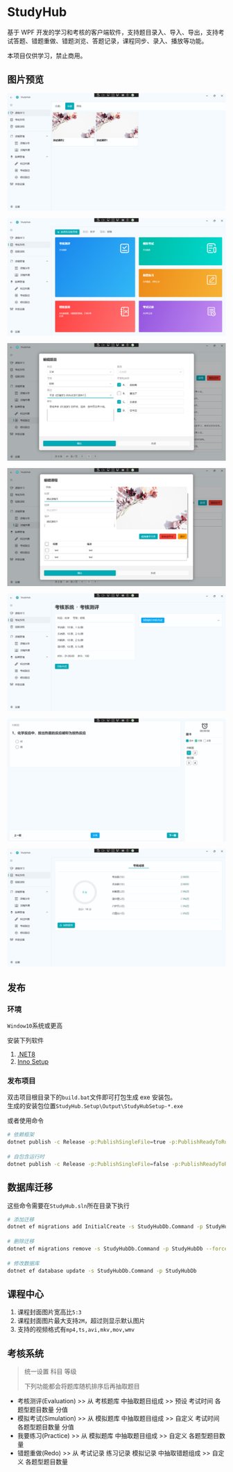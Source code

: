 # StudyHub

基于 WPF 开发的学习和考核的客户端软件，支持题目录入、导入、导出，支持考试答题、错题重做、错题浏览、答题记录，课程同步、录入、播放等功能。

本项目仅供学习，禁止商用。

## 图片预览

![alt text](docs/images/course.png)

![alt text](docs/images/kaohe.png)

![alt text](docs/images/topics.png)

![alt text](docs/images/edit-course.png)

![alt text](docs/images/kaohe-1.png)

![alt text](docs/images/kaohe-2.png)

![alt text](docs/images/kaohe-3.png)

## 发布

### 环境

`Window10`系统或更高

安装下列软件

1. [.NET8](https://dotnet.microsoft.com/en-us/download/dotnet/thank-you/sdk-8.0.101-windows-x64-installer)
2. [Inno Setup](https://jrsoftware.org/download.php/is.exe)

### 发布项目

双击项目根目录下的`build.bat`文件即可打包生成 exe 安装包。  
生成的安装包位置`StudyHub.Setup\Output\StudyHubSetup-*.exe`

或者使用命令

```sh
# 依赖框架
dotnet publish -c Release -p:PublishSingleFile=true -p:PublishReadyToRun=true -p:IncludeNativeLibrariesForSelfExtract=false --self-contained false -o StudyHub.WPF/bin/publish -f net8.0-windows --os win -a x64 StudyHub.WPF/StudyHub.WPF.csproj

# 自包含运行时
dotnet publish -c Release -p:PublishSingleFile=false -p:PublishReadyToRun=true --self-contained true -o StudyHub.WPF/bin/publish -f net8.0-windows --os win -a x64 StudyHub.WPF/StudyHub.WPF.csproj
```

## 数据库迁移

这些命令需要在`StudyHub.sln`所在目录下执行

```sh
# 添加迁移
dotnet ef migrations add InitialCreate -s StudyHubDb.Command -p StudyHubDb

# 删除迁移
dotnet ef migrations remove -s StudyHubDb.Command -p StudyHubDb --force

# 修改数据库
dotnet ef database update -s StudyHubDb.Command -p StudyHubDb
```

## 课程中心

1. 课程封面图片宽高比`5:3`
2. 课程封面图片最大支持`2M`，超过则显示默认图片
3. 支持的视频格式有`mp4,ts,avi,mkv,mov,wmv`

## 考核系统

> 统一设置 科目 等级
>
> 下列功能都会将题库随机排序后再抽取题目

- 考核测评(Evaluation) >> 从 考核题库 中抽取题目组成 >> 预设 考试时间 各题型题目数量 分值
- 模拟考试(Simulation) >> 从 模拟题库 中抽取题目组成 >> 自定义 考试时间 各题型题目数量 分值
- 我要练习(Practice) >> 从 模拟题库 中抽取题目组成 >> 自定义 各题型题目数量
- 错题重做(Redo) >> 从 考试记录 练习记录 模拟记录 中抽取错题组成 >> 自定义 各题型题目数量
